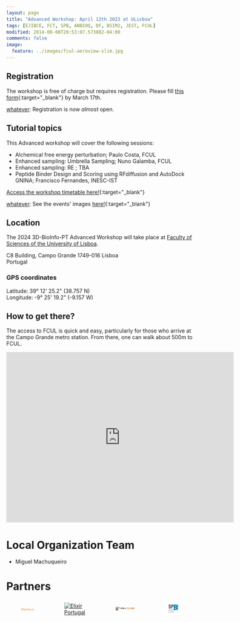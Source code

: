 ```yaml
---
layout: page
title: "Advanced Workshop: April 12th 2023 at ULisboa"
tags: [EJIBCE, FCT, SPB, ANBIOQ, DF, BSIM2, JEST, FCUL]
modified: 2014-08-08T20:53:07.573882-04:00
comments: false
image:
  feature: ../images/fcul-aeroview-slim.jpg
---
```


## Registration

The workshop is free of charge but requires registration. Please fill [this form](https://forms.gle/){:target="_blank"} by March 17th.

[whatever]: Registration is now *almost* open.

## Tutorial topics

This Advanced workshop will cover the following sessions:
- Alchemical free energy perturbation; Paulo Costa, FCUL
- Enhanced sampling: Umbrella Sampling; Nuno Galamba, FCUL
- Enhanced sampling: RE	; TBA
- Peptide Binder Design and Scoring using RFdiffusion and AutoDock GNINA; Francisco Fernandes, INESC-IST

[Access the workshop timetable here!](/){:target="_blank"}


[whatever]: Photos
[whatever]: See the events' images [here!](https://3d-bioinfo-pt.github.io/edicoes_anteriores/intermediate_workshop_2022.html){:target="_blank"}

## Location

The 2024 3D-BioInfo-PT Advanced Workshop will take place at [Faculty of Sciences of the University of Lisboa](https://ciencias.ulisboa.pt/en).

C8 Building, Campo Grande
1749-016 Lisboa  
Portugal  
### GPS coordinates  
Latitude: 39° 12' 25.2" (38.757 N)  
Longitude: -9° 25' 19.2" (-9.157 W)  

## How to get there?

The access to FCUL is quick and easy, particularly for those who arrive at the Campo Grande metro station. From there, one can walk about 500m to FCUL.

<iframe src="https://www.google.com/maps/embed?pb=!1m18!1m12!1m3!1d580.8053956253732!2d-9.157474362825841!3d38.757175393545836!2m3!1f0!2f0!3f0!3m2!1i1024!2i768!4f13.1!3m3!1m2!1s0xd1932e33660fb07%3A0x27596e642a1e3e84!2sBuilding%20C8%20-%20Faculty%20of%20Sciences%20of%20the%20University%20of%20Lisbon!5e0!3m2!1sen!2spt!4v1708963717194!5m2!1sen!2spt" width="600" height="450" style="border:0;" allowfullscreen="" loading="lazy" referrerpolicy="no-referrer-when-downgrade"></iframe>


# Local Organization Team

- Miguel Machuqueiro



# Partners
<div style="display:flex;align-items:center;justify-content:center;">
  <div style="padding-left:40px; padding-right:40px; padding-top:5px; padding-bottom:5px">
    <a href="https://www.biodata.pt/" target="_blank"><img src="/images/BioData.png" alt="BioData.pt" width="130"></a>
  </div>

  <div style="padding-left:40px; padding-right:40px; padding-top:5px; padding-bottom:5px">
    <a href="https://elixir-europe.org/about-us/who-we-are/nodes/portugal" target="_blank"><img src="/images/
elixir_portugal.png" alt="Elixir Portugal" width="120"></a>
  </div>

  <div style="padding-left:40px; padding-right:40px; padding-top:5px; padding-bottom:5px">
    <a href="https://www.wallfuture.com/" target="_blank"><img src="/images/wall_future.png" alt="Wall Future" width="200"></a>
  </div>

  <div style="padding-left:40px; padding-right:40px; padding-top:5px; padding-bottom:5px">
    <a href="https://www.spbf.pt/" target="_blank"><img src="/images/sponsors/SPBf_high.jpg" alt="SPBf" width="180"></a>
  </div>
</div>


  
 
 
 

 
 

